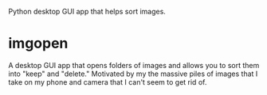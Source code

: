 Python desktop GUI app that helps sort images.
# imgopen

A desktop GUI app that opens folders of images and allows you to sort them into "keep" and "delete."
Motivated by my the massive piles of images that I take on my phone and camera that I can't seem to get rid of.
